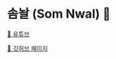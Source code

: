 # 솜놜 (Som Nwal) 🍧

[🔗 유튜브](https://www.youtube.com/channel/UCWPfV68OJIT-uzpmO5tJfUQ)

[🔗 깃허브 페이지](https://somnwal.github.io)
